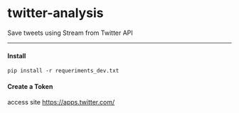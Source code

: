 twitter-analysis
===================


Save tweets using Stream from Twitter API

----------


#### Install


```
pip install -r requeriments_dev.txt
```

####  Create a Token

access site https://apps.twitter.com/






